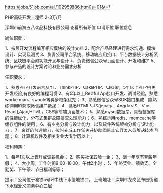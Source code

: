 https://jobs.51job.com/all/102959886.html?s=01&t=7

PHP高级开发工程师
2-3万/月

深圳市前海五八优品科技有限公司 查看所有职位
申请职位
职位信息

岗位职责：

1、按照开发流程编写相应模块的设计文档
2、配合产品经理进行需求沟通、模块设计、实现及测试
3、负责公司平台系统、移动端应用接口、平台数据统计分析系统、区块链平台的功能开发与设计
4、负责微信公众号页面设计、开发和维护
5、参与产品的设计方案讨论和业务需求分析

任职要求：

1、熟悉PHP开发语言及YII、ThinkPHP、CakePHP、CI框架，5年以上PHP相关开发经验,有良好的编程习惯
2、有5年以上Restful Api接口开发、调试经验，熟悉workerman、swoole等异步框架优先；
3、熟悉微信公众号SDK接口集成，能熟练调用和获取微信接口数据；
4、熟悉HTML5,JS(jquery、AngularJS、Vue、React),Ajax,HTML，CSS等前端页面技术；
5、熟悉mysql数据库，具备数据库的性能优化，分布式集群故障排查处理能力；
6、熟练运用redis、memcache等缓存组件的使用；
6、有业务分析与设计能力，以及软件系统架构分析与设计能力；
7、良好的沟通能力，按时完成工作任务并协助团队其它开发人员解决技术问题；
8、计算机软件及相关专业大专学历以上；


福利待遇：

1、每年1次以上晋升或调薪机会；
2、购买社保五险一金；
3、满一年享有带薪年假；
4、大小周，工作时间9:00-18:00，午休2小时；
5、年终奖金、绩效奖、全勤奖、下午茶、节日福利等等；

提示：公司位于地铁5号环中线下水径地铁口。
上班地址：深圳市龙岗区布吉街道下水径爱义商务中心三层
